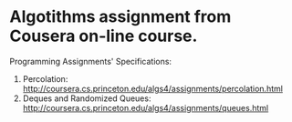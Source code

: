 # Algotithms assignment from Cousera on-line course.

Programming Assignments' Specifications:

1. Percolation: http://coursera.cs.princeton.edu/algs4/assignments/percolation.html
2. Deques and Randomized Queues: http://coursera.cs.princeton.edu/algs4/assignments/queues.html
